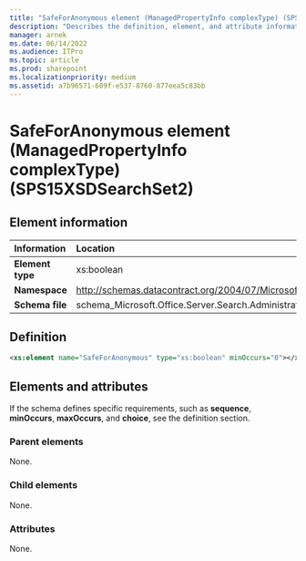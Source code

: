 ```yaml
---
title: "SafeForAnonymous element (ManagedPropertyInfo complexType) (SPS15XSDSearchSet2)"
description: "Describes the definition, element, and attribute information for the SafeForAnonymous element (ManagedPropertyInfo complexType) (SPS15XSDSearchSet2)."
manager: arnek
ms.date: 06/14/2022
ms.audience: ITPro
ms.topic: article
ms.prod: sharepoint
ms.localizationpriority: medium
ms.assetid: a7b96571-609f-e537-8760-877eea5c83bb
---
```


# SafeForAnonymous element (ManagedPropertyInfo complexType) (SPS15XSDSearchSet2)

 
  
## Element information

| Information | Location |
|:-----|:-----|
|**Element type**|xs:boolean|
|**Namespace**|http://schemas.datacontract.org/2004/07/Microsoft.Office.Server.Search.Administration|
|**Schema file**|schema_Microsoft.Office.Server.Search.Administration.xsd|
   
## Definition

```XML
<xs:element name="SafeForAnonymous" type="xs:boolean" minOccurs="0"></xs:element>

```

## Elements and attributes

If the schema defines specific requirements, such as **sequence**, **minOccurs**, **maxOccurs**, and **choice**, see the definition section. 
  
### Parent elements

None.
  
### Child elements

None.
  
### Attributes

None.
  

